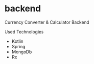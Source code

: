 # backend

Currency Converter & Calculator Backend

Used Technologies
- Kotlin
- Spring
- MongoDb
- Rx
